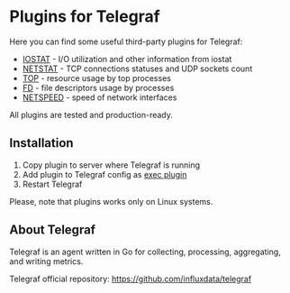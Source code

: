 # Plugins for Telegraf

Here you can find some useful third-party plugins for Telegraf:
- [IOSTAT](https://github.com/monitoring-tools/telegraf-plugins/tree/master/iostat) - I/O utilization and other information from iostat
- [NETSTAT](https://github.com/monitoring-tools/telegraf-plugins/tree/master/netstat) - TCP connections statuses and UDP sockets count
- [TOP](https://github.com/monitoring-tools/telegraf-plugins/tree/master/top) - resource usage by top processes
- [FD](https://github.com/monitoring-tools/telegraf-plugins/tree/master/fd) - file descriptors usage by processes
- [NETSPEED](https://github.com/monitoring-tools/telegraf-plugins/tree/master/netspeed) - speed of network interfaces

All plugins are tested and production-ready. 

## Installation

1. Copy plugin to server where Telegraf is running
2. Add plugin to Telegraf config as [exec plugin](https://github.com/influxdata/telegraf/tree/master/plugins/inputs/exec)
3. Restart Telegraf

Please, note that plugins works only on Linux systems.

## About Telegraf

Telegraf is an agent written in Go for collecting, processing, aggregating, and writing metrics.

Telegraf official repository: https://github.com/influxdata/telegraf
